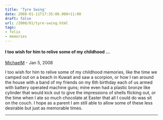 ```yaml
---
title: 'Tyre Swing'
date: 2008-01-11T17:35:00.000+11:00
draft: false
url: /2008/01/tyre-swing.html
tags: 
- felix
- memories
---
```


#### I too wish for him to relive some of my childhood ...
[MichaelM](https://www.blogger.com/profile/14331670010260193696 "noreply@blogger.com") - <time datetime="2008-01-11T19:45:00.000+11:00">Jan 5, 2008</time>

I too wish for him to relive some of my childhood memories, like the time we camped out on a beach in Kuwait and saw a scorpion, or how I ran around the house with a band of my friends on my 6th birthday each of us armed with battery operated machine guns; mine even had a plastic bronze like cylinder that would kick out to give the impressions of shells flicking out, or the time when I ate so much chocolate at Easter that all I could do was sit on the couch. I hope as a parent I am still able to allow some of these less desirable but just as memorable times.
<hr />
